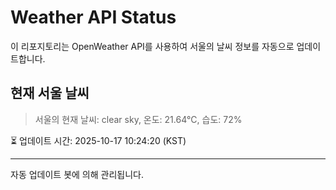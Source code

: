 
# Weather API Status

이 리포지토리는 OpenWeather API를 사용하여 서울의 날씨 정보를 자동으로 업데이트합니다.

## 현재 서울 날씨
> 서울의 현재 날씨: clear sky, 온도: 21.64°C, 습도: 72%

⏳ 업데이트 시간: 2025-10-17 10:24:20 (KST)

---
자동 업데이트 봇에 의해 관리됩니다.

